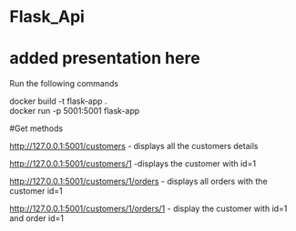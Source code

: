 # Flask_Api
# added presentation here
Run the following commands

docker build -t flask-app .    
docker run -p 5001:5001 flask-app

#Get methods

http://127.0.0.1:5001/customers - displays all  the customers details

http://127.0.0.1:5001/customers/1 -displays the customer with id=1

http://127.0.0.1:5001/customers/1/orders - displays all orders with the customer id=1

http://127.0.0.1:5001/customers/1/orders/1  - display the customer with id=1 and order id=1

